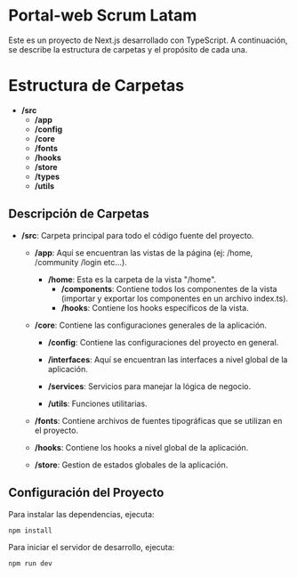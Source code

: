 # Portal-web Scrum Latam

Este es un proyecto de Next.js desarrollado con TypeScript. A continuación, se describe la estructura de carpetas y el propósito de cada una.

# Estructura de Carpetas

- **/src**
  - **/app**
  - **/config**
  - **/core**
  - **/fonts**
  - **/hooks**
  - **/store**
  - **/types**
  - **/utils**

## Descripción de Carpetas

- **/src**: Carpeta principal para todo el código fuente del proyecto.

  - **/app**: Aquí se encuentran las vistas de la página (ej: /home, /community /login etc...).
    - **/home**: Esta es la carpeta de la vista "/home".
      - **/components**: Contiene todos los componentes de la vista (importar y exportar los componentes en un archivo index.ts).
      - **/hooks**: Contiene los hooks específicos de la vista.
  - **/core**: Contiene las configuraciones generales de la aplicación.

    - **/config**: Contiene las configuraciones del proyecto en general.

    - **/interfaces**: Aquí se encuentran las interfaces a nivel global de la aplicación.

    - **/services**: Servicios para manejar la lógica de negocio.

    - **/utils**: Funciones utilitarias.

  - **/fonts**: Contiene archivos de fuentes tipográficas que se utilizan en el proyecto.

  - **/hooks**: Contiene los hooks a nivel global de la aplicación.

  - **/store**: Gestion de estados globales de la aplicación.

## Configuración del Proyecto

Para instalar las dependencias, ejecuta:

```bash
npm install
```

Para iniciar el servidor de desarrollo, ejecuta:

```bash
npm run dev
```
